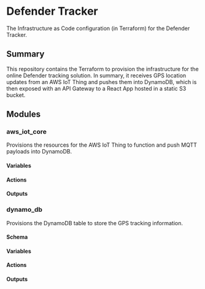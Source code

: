 # Defender Tracker
The Infrastructure as Code configuration (in Terraform) for the Defender Tracker.

## Summary
This repository contains the Terraform to provision the infrastructure for the online Defender tracking solution. In summary, it receives GPS location updates from an AWS IoT Thing and pushes them into DynamoDB, which is then exposed with an API Gateway to a React App hosted in a static S3 bucket.

## Modules 

### aws_iot_core
Provisions the resources for the AWS IoT Thing to function and push MQTT payloads into DynamoDB.

#### Variables

#### Actions

#### Outputs

### dynamo_db
Provisions the DynamoDB table to store the GPS tracking information.

#### Schema

#### Variables

#### Actions

#### Outputs

